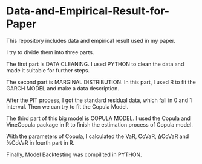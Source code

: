 # Data-and-Empirical-Result-for-Paper

This repository includes data and empirical result used in my paper.

I try to divide them into three parts.

The first part is DATA CLEANING. I used PYTHON to clean the data and made it suitable for further steps.

The second part is MARGINAL DISTRIBUTION. In this part, I used R to fit the GARCH MODEL and make a data description.

After the PIT process, I got the standard residual data, which fall in 0 and 1 interval. Then we can try to fit the Copula Model.

The third part of this big model is COPULA MODEL. I used the Copula and VineCopula package in R to finish the estimation process of Copula model.

With the parameters of Copula, I calculated the VaR, CoVaR, ΔCoVaR and %CoVaR in fourth part in R.

Finally, Model Backtesting was compilited in PYTHON.
